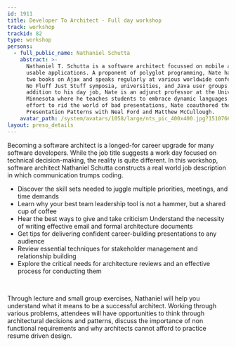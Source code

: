 ```yaml
---
id: 1911
title: Developer To Architect - Full day workshop
track: workshop
trackid: 82
type: workshop
persons:
  - full_public_name: Nathaniel Schutta
    abstract: >-
      Nathaniel T. Schutta is a software architect focussed on mobile and making
      usable applications. A proponent of polyglot programming, Nate has written
      two books on Ajax and speaks regularly at various worldwide conferences,
      No Fluff Just Stuff symposia, universities, and Java user groups. In
      addition to his day job, Nate is an adjunct professor at the University of
      Minnesota where he teaches students to embrace dynamic languages. In an
      effort to rid the world of bad presentations, Nate coauthored the book
      Presentation Patterns with Neal Ford and Matthew McCullough.
    avatar_path: /system/avatars/1058/large/nts_pic_400x400.jpg?1510766283
layout: preso_details
---
```



Becoming a software architect is a longed-for career upgrade for many software developers. While the job title suggests a work day focused on technical decision-making, the reality is quite different. In this workshop, software architect Nathaniel Schutta constructs a real world job description in which communication trumps coding.

* Discover the skill sets needed to juggle multiple priorities, meetings, and time demands
* Learn why your best team leadership tool is not a hammer, but a shared cup of coffee
* Hear the best ways to give and take criticism Understand the necessity of writing effective email and formal architecture documents
* Get tips for delivering confident career-building presentations to any audience
* Review essential techniques for stakeholder management and relationship building
* Explore the critical needs for architecture reviews and an effective process for conducting them

&nbsp;

Through lecture and small group exercises, Nathaniel will help you understand what it means to be a successful architect. Working through various problems, attendees will have opportunities to think through architectural decisions and patterns, discuss the importance of non functional requirements and why architects cannot afford to practice resume driven design.